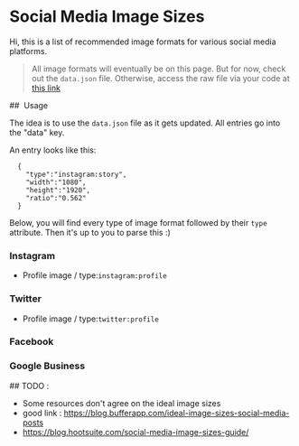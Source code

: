# Social Media Image Sizes

Hi, this is a list of recommended image formats for various social media platforms.


> All image formats will eventually be on this page. But for now, check out the `data.json` file. Otherwise, access the raw file via your code at [this link](https://raw.githubusercontent.com/the-duck/social-media-image-sizes/master/data.json)

##  Usage

The idea is to use the `data.json` file as it gets updated. All entries go into the "data" key.

An entry looks like this:
```
  {
    "type":"instagram:story",
    "width":"1080",
    "height":"1920",
    "ratio":"0.562"
  }
```

Below, you will find every type of image format followed by their `type` attribute.
Then it's up to you to parse this :)


###  Instagram

* Profile image / type:`instagram:profile`


### Twitter

* Profile image / type:`twitter:profile`


### Facebook


### Google Business


## TODO :

* Some resources don't agree on the ideal image sizes
* good link : https://blog.bufferapp.com/ideal-image-sizes-social-media-posts
* https://blog.hootsuite.com/social-media-image-sizes-guide/
